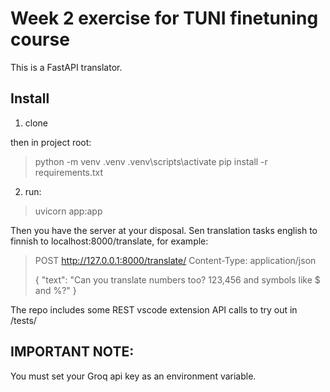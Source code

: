 # Week 2 exercise for TUNI finetuning course

This is a FastAPI translator.

## Install

1. clone

then in project root:
>python -m venv .venv
>.venv\scripts\activate
>pip install -r requirements.txt

2. run:
>uvicorn app:app

Then you have the server at your disposal. Sen translation tasks english to finnish to localhost:8000/translate, for example:
>POST http://127.0.0.1:8000/translate/
>Content-Type: application/json
>
>{
>  "text": "Can you translate numbers too? 123,456 and symbols like $ and %?"
>}

The repo includes some REST vscode extension API calls to try out in /tests/

## IMPORTANT NOTE:
You must set your Groq api key as an environment variable.
